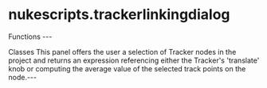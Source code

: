 # nukescripts.trackerlinkingdialog
Functions ---

Classes  This panel offers the user a selection of Tracker nodes in the project and returns an expression referencing either the Tracker's 'translate' knob or computing the average value of the selected track points on the node.---